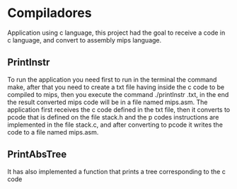 # Compiladores
Application using c language, this project had the goal to receive a code in c language, and convert to assembly mips language.

## PrintInstr
To run the application you need first to run in the terminal the command make, after that you need to create a txt file having inside
the c code to be compiled to mips, then you execute the command ./printInstr <name of the txt file created before>.txt, in the end the 
result converted mips code will be in a file named mips.asm.
The application first receives the c code defined in the txt file, then it converts to pcode that is defined on the file stack.h and the
p codes instructions are implemented in the file stack.c, and after converting to pcode it writes the code to a file named mips.asm.

## PrintAbsTree
  
It has also implemented a function that prints a tree corresponding to the c code
